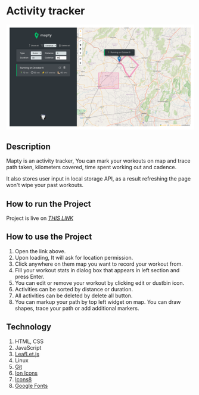 # Activity tracker

![Activity Tracker](image.png)

## Description

Mapty is an activity tracker, You can mark your workouts on map and trace path taken, kilometers covered, time spent working out and cadence.

It also stores user input in local storage API, as a result refreshing the page won't wipe your past workouts.

## How to run the Project

Project is live on [*THIS LINK*](https://siddhart-singh.github.io/Acitvity-Tracker/)

## How to use the Project

1. Open the link above.
2. Upon loading, It will ask for location permission.
3. Click anywhere on them map you want to record your workout from.
4. Fill your workout stats in dialog box that appears in left section and press Enter.
5. You can edit or remove your workout by clicking edit or dustbin icon.
6. Activities can be sorted by distance or duration.
7. All activities can be deleted by delete all button.
8. You can markup your path by top left widget on map. You can draw shapes, trace your path or add additional markers.

## Technology

1. HTML, CSS
2. JavaScript
3. [LeafLet.js](https://leafletjs.com/)
3. Linux
4. [Git](https://git-scm.com/)
5. [Ion Icons](https://ionic.io/ionicons)
6. [Icons8](https://icons8.com/)
7. [Google Fonts](https://fonts.google.com/)